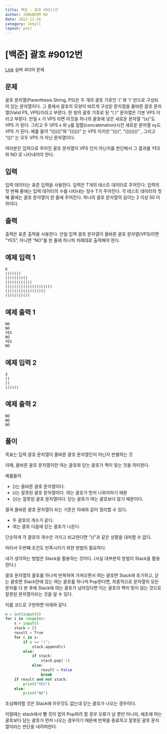 ```yaml
---
title: 백준 - 괄호 #9012번
author: JUNGBEOM KO
date: 2022-12-26
category: Jekyll
layout: post
---
```


# [백준] 괄호  #9012번

[Link](https://www.acmicpc.net/problem/9012) 실버 4티어 문제



## 문제

괄호 문자열(Parenthesis String, PS)은 두 개의 괄호 기호인 ‘(’ 와 ‘)’ 만으로 구성되어 있는 문자열이다. 그 중에서 괄호의 모양이 바르게 구성된 문자열을 올바른 괄호 문자열(Valid PS, VPS)이라고 부른다. 한 쌍의 괄호 기호로 된 “( )” 문자열은 기본 VPS 이라고 부른다. 만일 x 가 VPS 라면 이것을 하나의 괄호에 넣은 새로운 문자열 “(x)”도 VPS 가 된다. 그리고 두 VPS x 와 y를 접합(concatenation)시킨 새로운 문자열 xy도 VPS 가 된다. 예를 들어 “(())()”와 “((()))” 는 VPS 이지만 “(()(”, “(())()))” , 그리고 “(()” 는 모두 VPS 가 아닌 문자열이다. 

여러분은 입력으로 주어진 괄호 문자열이 VPS 인지 아닌지를 판단해서 그 결과를 YES 와 NO 로 나타내어야 한다. 



## 입력

입력 데이터는 표준 입력을 사용한다. 입력은 T개의 테스트 데이터로 주어진다. 입력의 첫 번째 줄에는 입력 데이터의 수를 나타내는 정수 T가 주어진다. 각 테스트 데이터의 첫째 줄에는 괄호 문자열이 한 줄에 주어진다. 하나의 괄호 문자열의 길이는 2 이상 50 이하이다. 



## 출력

출력은 표준 출력을 사용한다. 만일 입력 괄호 문자열이 올바른 괄호 문자열(VPS)이면 “YES”, 아니면 “NO”를 한 줄에 하나씩 차례대로 출력해야 한다. 



## 예제 입력 1

```
6
(())())
(((()())()
(()())((()))
((()()(()))(((())))()
()()()()(()()())()
(()((())()(
```



## 예제 출력 1

```
NO
NO
YES
NO
YES
NO
```



## 예제 입력 2

```
3
((
))
())(()
```



## 예제 출력 2

```
NO
NO
NO
```



## 풀이

목표는 입력 괄호 문자열이 올바른 괄호 문자열인지 아닌지 판별하는 것

이때, 올바른 괄호 문자열이란 여는 괄호와 닫는 괄호가 짝이 맞는 것을 의미한다.

예를들어

- ()는 올바른 괄호 문자열이다.
- )(는 잘못된 괄호 문자열이다. 여는 괄호가 먼저 나와야하기 때문
- ())는 잘못된 괄호 문자열이다. 닫는 괄호가 여는 괄호보다 많기 때문이다.

결국 올바른 괄호 문자열이 되는 기준은 아래와 같이 정리할 수 있다.

- 두 괄호의 개수가 같다.
- 여는 괄호 다음에 닫는 괄호가 나온다.

단순하게 각 괄호의 개수만 가지고 비교한다면 ")("과 같은 상황을 대처할 수 없다.

따라서 두번째 조건도 만족시키기 위한 방법이 필요하다.



내가 생각하는 방법은 Stack을 활용하는 것이다. (사실 대부분의 방법이 Stack을 활용한다.)

괄호 문자열의 괄호를 하나씩 반복하여 가져오면서 여는 괄호면 Stack에 추가하고, 닫는 괄호면 Stack안에 있는 여는 괄호를 하나씩 Pop한다면, 최종적으로 문자열의 모든 문자를 다 본 후에 Stack에 여는 괄호가 남아있다면 이는 괄호의 짝이 맞지 않는 것으로 잘못된 문자열이라는 것을 알 수 있다.

이를 코드로 구현하면 아래와 같다.

```python
n = int(input())
for i in range(n):
    s = input()
    stack = []
    result = True
    for c in s:
        if c == "(":
            stack.append(c)
        else:
            if stack:
                stack.pop(-1)
            else:
                result = False
                break
    if result and not stack:
        print("YES")
    else:
        print("NO")
```

조심해야할 것은 Stack에 아무것도 없는데 닫는 괄호가 나오는 경우이다.

이럴때는 stack에서 뺄 것이 없어 Pop하려 할 경우 오류가 날 뿐만 아니라, 애초에 여는 괄호보다 닫는 괄호가 먼저 나오는 경우이기 때문에 반복을 종료하고 잘못된 괄호 문자열이라는 판단을 내려야한다.